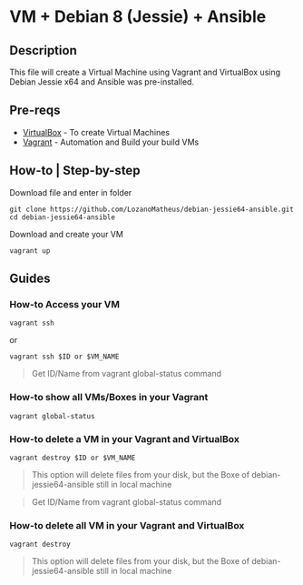 # VM + Debian 8 (Jessie) + Ansible
## Description
This file will create a Virtual Machine using Vagrant and VirtualBox using Debian Jessie x64 and Ansible was pre-installed.

## Pre-reqs
* [VirtualBox](https://www.virtualbox.org/wiki/Downloads) - To create Virtual Machines
* [Vagrant](https://www.vagrantup.com/downloads.html) - Automation and Build your build VMs

## How-to | Step-by-step
Download file and enter in folder
```
git clone https://github.com/LozanoMatheus/debian-jessie64-ansible.git
cd debian-jessie64-ansible
```

Download and create your VM
```
vagrant up
```

## Guides
### How-to Access your VM
```
vagrant ssh
```
or
```
vagrant ssh $ID or $VM_NAME
```
> Get ID/Name from vagrant global-status command

### How-to show all VMs/Boxes in your Vagrant
```
vagrant global-status
```

### How-to delete a VM in your Vagrant and VirtualBox
```
vagrant destroy $ID or $VM_NAME
```
> This option will delete files from your disk, but the Boxe of debian-jessie64-ansible still in local machine

> Get ID/Name from vagrant global-status command

### How-to delete all VM in your Vagrant and VirtualBox
```
vagrant destroy
```
> This option will delete files from your disk, but the Boxe of debian-jessie64-ansible still in local machine

